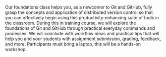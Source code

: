 Our foundations class helps you, as a newcomer to Git and GitHub, fully grasp the concepts and application of distributed version control so that you can effectively begin using this productivity-enhancing suite of tools in the classroom. During this in training course, we will explore the foundations of Git and GitHub through practical everyday commands and processes. We will conclude with workflow ideas and practical tips that will help you and your students with assignment submission, grading, feedback, and more. Participants must bring a laptop, this will be a hands-on workshop.